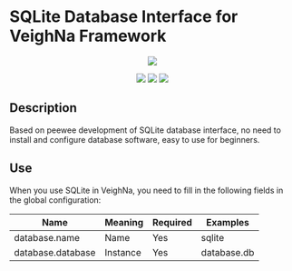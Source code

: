 # SQLite Database Interface for VeighNa Framework

<p align="center">
  <img src ="https://vnpy.oss-cn-shanghai.aliyuncs.com/vnpy-logo.png"/>
</p>

<p align="center">
    <img src ="https://img.shields.io/badge/version-1.0.1-blueviolet.svg"/>
    <img src ="https://img.shields.io/badge/platform-windows|linux|macos-yellow.svg"/>
    <img src ="https://img.shields.io/badge/python-3.7|3.8|3.9|3.10-blue.svg" />
</p>

## Description

Based on peewee development of SQLite database interface, no need to install and configure database software, easy to use for beginners.

## Use

When you use SQLite in VeighNa, you need to fill in the following fields in the global configuration:

|Name|Meaning|Required |Examples|
|---------|----|---|---|
|database.name|Name|Yes|sqlite|
|database.database|Instance|Yes|database.db|
